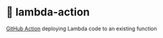 # 🚀 lambda-action

[GitHub Action](https://developer.github.com/actions/) deploying Lambda code to an existing function

